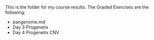 This is the folder for my course results.
The Graded Exercises are the following:
- pangenome.md
- Day 3 Progenetix
- Day 4 Progenetix CNV
